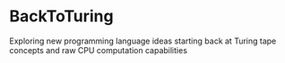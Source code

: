 # BackToTuring
Exploring new programming language ideas starting back at Turing tape concepts and raw CPU computation capabilities
